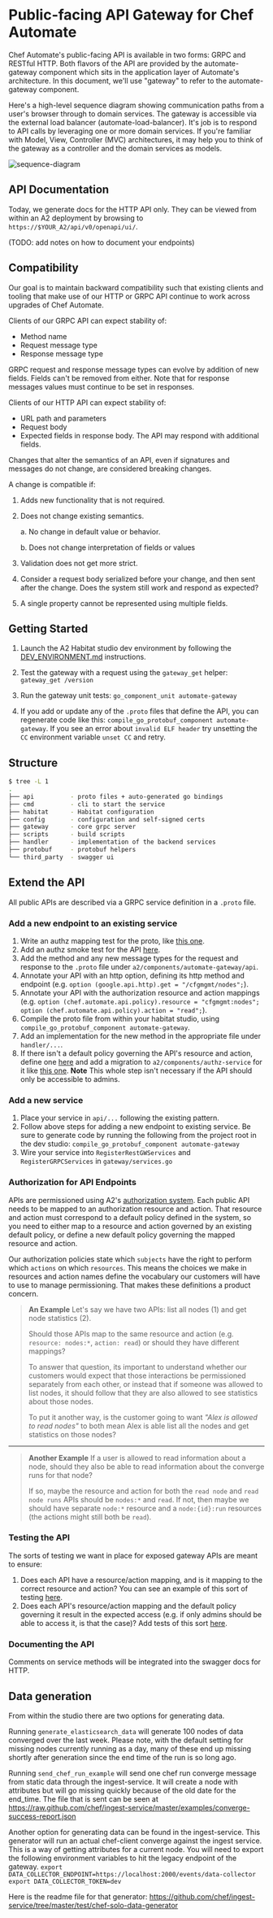 # Public-facing API Gateway for Chef Automate

Chef Automate's public-facing API is available in two forms: GRPC and
RESTful HTTP. Both flavors of the API are provided by the
automate-gateway component which sits in the application layer of
Automate's architecture. In this document, we'll use "gateway" to
refer to the automate-gateway component.

Here's a high-level sequence diagram showing communication paths from
a user's browser through to domain services. The gateway is accessible
via the external load balancer (automate-load-balancer). It's job is
to respond to API calls by leveraging one or more domain services. If
you're familiar with Model, View, Controller (MVC) architectures, it
may help you to think of the gateway as a controller and the domain
services as models.

![sequence-diagram](docs/diagrams/gateway-sequence.png)

## API Documentation

Today, we generate docs for the HTTP API only. They can be viewed from
within an A2 deployment by browsing to
`https://$YOUR_A2/api/v0/openapi/ui/`.

(TODO: add notes on how to document your endpoints)

## Compatibility

Our goal is to maintain backward compatibility such that existing
clients and tooling that make use of our HTTP or GRPC API continue to
work across upgrades of Chef Automate.

Clients of our GRPC API can expect stability of:

* Method name
* Request message type
* Response message type

GRPC request and response message types can evolve by addition of new
fields. Fields can't be removed from either. Note that for response
messages values must continue to be set in responses.

Clients of our HTTP API can expect stability of:

* URL path and parameters
* Request body
* Expected fields in response body. The API may respond with
  additional fields.

Changes that alter the semantics of an API, even if signatures and messages do
not change, are considered breaking changes.

A change is compatible if:

1. Adds new functionality that is not required.

2. Does not change existing semantics.

   a. No change in default value or behavior.

   b. Does not change interpretation of fields or values

3. Validation does not get more strict.

4. Consider a request body serialized before your change, and then sent after
   the change. Does the system still work and respond as expected?

5. A single property cannot be represented using multiple fields.

## Getting Started

1. Launch the A2 Habitat studio dev environment by following the
   [DEV_ENVIRONMENT.md](../../dev-docs/DEV_ENVIRONMENT.md)
   instructions.

2. Test the gateway with a request using the `gateway_get` helper:
   `gateway_get /version`

3. Run the gateway unit tests: `go_component_unit automate-gateway`

4. If you add or update any of the `.proto` files that define the API,
   you can regenerate code like this: `compile_go_protobuf_component automate-gateway`.
   If you see an error about `invalid ELF header`
   try unsetting the `CC` environment variable `unset CC` and retry.

## Structure

```bash
$ tree -L 1
.
├── api          - proto files + auto-generated go bindings
├── cmd          - cli to start the service
├── habitat      - Habitat configuration
├── config       - configuration and self-signed certs
├── gateway      - core grpc server
├── scripts      - build scripts
├── handler      - implementation of the backend services
├── protobuf     - protobuf helpers
└── third_party  - swagger ui
```

## Extend the API

All public APIs are described via a GRPC service definition in a
`.proto` file.

### Add a new endpoint to an existing service

1. Write an authz mapping test for the proto, like [this one](https://github.com/chef/automate/blob/a2dc6df2a6660a4ae54725e0398c5d4f90a88d9e/components/automate-gateway/api/auth/users/users_internal_test.go).
1. Add an authz smoke test for the API [here](https://github.com/chef/automate/blob/a2dc6df2a6660a4ae54725e0398c5d4f90a88d9e/inspec/a2-api-integration/controls/authz_access_control.rb).
1. Add the method and any new message types for the request and response to the `.proto` file under `a2/components/automate-gateway/api`.
1. Annotate your API with an http option, defining its http method and endpoint (e.g. `option (google.api.http).get = "/cfgmgmt/nodes";`).
1. Annotate your API with the authorization resource and action mappings (e.g. `option (chef.automate.api.policy).resource = "cfgmgmt:nodes";
    option (chef.automate.api.policy).action = "read";`).
1. Compile the proto file from within your habitat studio, using `compile_go_protobuf_component automate-gateway`.
1. Add an implementation for the new method in the appropriate file under `handler/...`.
1. If there isn't a default policy governing the API's resource and action, define one [here](https://github.com/chef/automate/blob/a2dc6df2a6660a4ae54725e0398c5d4f90a88d9e/components/authz-service/storage/storage.go#L83) and add a migration to `a2/components/authz-service` for it like [this one](https://github.com/chef/a2/blob/a2dc6df2a6660a4ae54725e0398c5d4f90a88d9e/components/authz-service/storage/postgres/migration/sql/05_telemetry_default_policy.up.sql). **Note** This whole step isn't necessary if the API should only be accessible to admins.

### Add a new service

1. Place your service in `api/...` following the existing pattern.
1. Follow above steps for adding a new endpoint to existing service. Be sure to generate code by running the following from the project root in the
   dev studio: `compile_go_protobuf_component automate-gateway`
1. Wire your service into `RegisterRestGWServices` and
   `RegisterGRPCServices` in `gateway/services.go`

### Authorization for API Endpoints

APIs are permissioned using A2's [authorization system](https://github.com/chef/automate/blob/a2dc6df2a6660a4ae54725e0398c5d4f90a88d9e/components/authz-service/README.md). Each public API needs to be mapped to an authorization resource and action. That resource and action must correspond to a default policy defined in the system, so you need to either map to a resource and action governed by an existing default policy, or define a new default policy governing the mapped resource and action.

Our authorization policies state which `subjects` have the right to perform which `actions` on which `resources`.  This means the choices we make in resources and action names define the vocabulary our customers will have to use to manage permissioning. That makes these definitions a product concern.

> **An Example** Let's say we have two APIs: list all nodes (1) and get node statistics (2).
>
> Should those APIs map to the same resource and action (e.g. `resource: nodes:*`, `action: read`) or should they have different mappings?
>
> To answer that question, its important to understand whether our customers would expect that those interactions be permissioned separately from each other, or instead that if someone was allowed to list nodes, it should follow that they are also allowed to see statistics about those nodes.
>
> To put it another way, is the customer going to want *"Alex is allowed to read nodes"* to both mean Alex is able list all the nodes and get statistics on those nodes?

---
> **Another Example** If a user is allowed to read information about a node, should they also be able to read information about the converge runs for that node?
>
> If so, maybe the resource and action for both the `read node` and `read node runs` APIs should be `nodes:*` and `read`. If not, then maybe we should have separate `node:*` resource and a `node:{id}:run` resources (the actions might still both be `read`).

### Testing the API

The sorts of testing we want in place for exposed gateway APIs are meant to ensure:

1. Does each API have a resource/action mapping, and is it mapping to the correct resource and action? You can see an example of this sort of testing [here](https://github.com/chef/automate/blob/a2dc6df2a6660a4ae54725e0398c5d4f90a88d9e/components/automate-gateway/api/auth/users/users_internal_test.go).
1. Does each API's resource/action mapping and the default policy governing it result in the expected access (e.g. if only admins should be able to access it, is that the case)? Add tests of this sort [here](https://github.com/chef/automate/blob/a2dc6df2a6660a4ae54725e0398c5d4f90a88d9e/inspec/a2-api-integration/controls/authz_access_control.rb).

### Documenting the API

Comments on service methods will be integrated into the swagger docs
for HTTP.

## Data generation

From within the studio there are two options for generating data.

Running `generate_elasticsearch_data` will generate 100 nodes of data converged
over the last week. Please note, with the default setting for missing nodes
currently running as a day, many of these end up missing shortly after generation
since the end time of the run is so long ago.

Running `send_chef_run_example` will send one chef run converge message from
static data through the ingest-service. It will create a node with attributes
but will go missing quickly because of the old date for the end_time.
The file that is sent can be seen at
https://raw.github.com/chef/ingest-service/master/examples/converge-success-report.json

Another option for generating data can be found in the ingest-service.
This generator will run an actual chef-client converge against the ingest service.
This is a way of getting attributes for a current node. You will need to export
the following environment variables to hit the legacy endpoint of the gateway.
`export DATA_COLLECTOR_ENDPOINT=https://localhost:2000/events/data-collector`
`export DATA_COLLECTOR_TOKEN=dev`

Here is the readme file for that generator: https://github.com/chef/ingest-service/tree/master/test/chef-solo-data-generator
